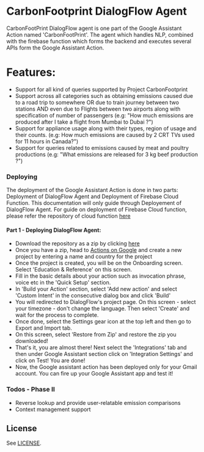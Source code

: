 # CarbonFootprint DialogFlow Agent


CarbonFootPrint DialogFlow agent is one part of the Google Assistant Action named 'CarbonFootPrint'. The agent which handles NLP, combined with the firebase function which forms the backend and executes several APIs form the Google Assistant Action.

# Features:

  - Support for all kind of queries supported by Project CarbonFootprint
  - Support across all categories such as obtaining emissions caused due to a road trip to somewhere OR due to train journey between two stations AND even due to Flights between two airports along with specification of number of passengers (e.g: "How much emissions are produced after I take a flight from Mumbai to Dubai ?")
  - Support for appliance usage along with their types, region of usage and their counts. (e.g: How much emissions are caused by 2 CRT TVs used for 11 hours in Canada?")
  - Support for queries related to emissions caused by meat and poultry productions (e.g: "What emissions are released for 3 kg beef production ?")

### Deploying

The deployment of the Google Assistant Action is done in two parts: Deployment of DialogFlow Agent and Deployment of Firebase Cloud Function. This documentation will only guide through Deployement of DialogFlow Agent. For guide on deployment of Firebase Cloud function, please refer the repository of cloud function [here](https://gitlab.com/aossie/CarbonAssistant-Function)
#### Part 1 - Deploying DialogFlow Agent:

- Download the repository as a zip by clicking [here](https://gitlab.com/aossie/CarbonAssistant-Agent/-/archive/master/CarbonAssistant-Agent-master.zip)
- Once you have a zip, head to [Actions on Google](https://console.actions.google.com/u/0/) and create a new project by entering a name and country for the project
- Once the project is created, you will be on the Onboarding screen. Select 'Education & Reference' on this screen.
- Fill in the basic details about your action such as invocation phrase, voice etc in the 'Quick Setup' section.
- In 'Build your Action' section, select 'Add new action' and select 'Custom Intent' in the consecutive dialog box and click 'Build'
- You will redirected to DialogFlow's project page. On this screen - select your timezone - don't change the language. Then select 'Create' and wait for the process to complete.
- Once done, select the Settings gear icon at the top left and then go to Export and Import tab.
- On this screen, select 'Restore from Zip' and restore the zip you downloaded!
- That's it, you are almost there! Next select the 'Integrations' tab and then under Google Assistant section click on 'Integration Settings' and click on Test! You are done!
- Now, the Google assistant action has been deployed only for your Gmail account. You can fire up your Google Assistant app and test it!

### Todos - Phase II

 - Reverse lookup and provide user-relatable emission comparisons
 - Context management support

License
----
See [LICENSE](LICENSE).